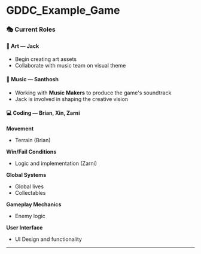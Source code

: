 # GDDC_Example_Game

### 🎭 Current Roles

#### 🎨 Art — Jack
- Begin creating art assets
- Collaborate with music team on visual theme

#### 🎵 Music — Santhosh
- Working with **Music Makers** to produce the game's soundtrack
- Jack is involved in shaping the creative vision

#### 💻 Coding — Brian, Xin, Zarni

**Movement**
- Terrain (Brian)

**Win/Fail Conditions**
- Logic and implementation (Zarni)

**Global Systems**
- Global lives
- Collectables

**Gameplay Mechanics**
- Enemy logic

**User Interface**
- UI Design and functionality

---

